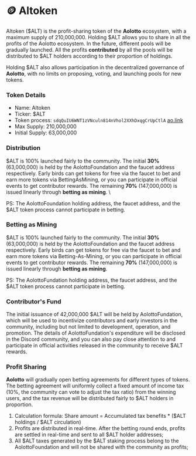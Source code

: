 # 🪙 Altoken

Altoken ($ALT) is the profit-sharing token of the **Aolotto** ecosystem, with a maximum supply of 210,000,000. Holding $ALT allows you to share in all the profits of the Aolotto ecosystem. In the future, different pools will be gradually launched. All the profits **contributed** by all the pools will be distributed to $ALT holders according to their proportion of holdings.

Holding $ALT also allows participation in the decentralized governance of **Aolotto**, with no limits on proposing, voting, and launching pools for new tokens.

### Token Details <a href="#dai-bi-xiang-qing" id="dai-bi-xiang-qing"></a>

* Name: Altoken
* Ticker: $ALT
* Token process: `sdqQuIU6WNT1zVNculn814nVhol2XXhDxqgCrUpCtlA` [ao.link](https://www.ao.link/#/token/sdqQuIU6WNT1zVNculn814nVhol2XXhDxqgCrUpCtlA)
* Max Supply: 210,000,000
* Initial Supply: 63,000,000

### Distribution <a href="#fa-xing-xi-jie" id="fa-xing-xi-jie"></a>

$ALT is 100% launched fairly to the community. The initial **30%** (63,000,000) is held by the AolottoFoundation and the faucet address respectively. Early birds can get tokens for free via the faucet to bet and earn more tokens via BettingAsMining, or you can participate in official events to get contributor rewards. The remaining **70%** (147,000,000) is issued linearly through **betting as mining**. \


PS: The AolottoFoundation holding address, the faucet address, and the $ALT token process cannot participate in betting.

### Betting as Mining <a href="#tou-zhu-ji-wa-kuang" id="tou-zhu-ji-wa-kuang"></a>

$ALT is 100% launched fairly to the community. The initial **30%** (63,000,000) is held by the AolottoFoundation and the faucet address respectively. Early birds can get tokens for free via the faucet to bet and earn more tokens via Betting-As-Mining, or you can participate in official events to get contributor rewards. The remaining **70%** (147,000,000) is issued linearly through **betting as mining**. &#x20;

PS: The AolottoFundation holding address, the faucet address, and the $ALT token process cannot participate in betting.

### Contributor's Fund <a href="#gong-xian-zhe-ji-li" id="gong-xian-zhe-ji-li"></a>

The initial issuance of 42,000,000 $ALT will be held by AolottoFundation, which will be used to incentivize contributors and early investors in the community, including but not limited to development, operation, and promotion. The details of AolottoFundation's expenditure will be disclosed in the Discord community, and you can also pay close attention to and participate in official activities released in the community to receive $ALT rewards.

### Profit Sharing <a href="#li-run-fen-xiang" id="li-run-fen-xiang"></a>

**Aolotto** will gradually open betting agreements for different types of tokens. The betting agreement will uniformly collect a fixed amount of income tax (10%, the community can vote to adjust the tax ratio) from the winning users, and the tax revenue will be distributed fairly to $ALT holders in proportion.

1. Calculation formula: Share amount = Accumulated tax benefits \* ($ALT holdings / $ALT circulation)
2. Profits are distributed in real-time. After the betting round ends, profits are settled in real-time and sent to all $ALT holder addresses;
3. All $ALT taxes generated by the $ALT staking process belong to the AolottoFoundation and will not be shared with the community as profits;
